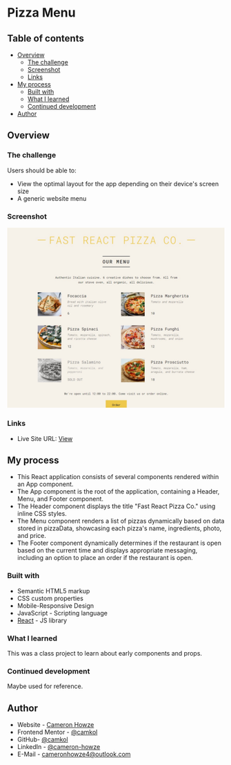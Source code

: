 # Pizza Menu

## Table of contents

- [Overview](#overview)
  - [The challenge](#the-challenge)
  - [Screenshot](#screenshot)
  - [Links](#links)
- [My process](#my-process)
  - [Built with](#built-with)
  - [What I learned](#what-i-learned)
  - [Continued development](#continued-development)
- [Author](#author)

## Overview

### The challenge

Users should be able to:

- View the optimal layout for the app depending on their device's screen size
- A generic website menu

### Screenshot

![](./screen.JPG)

### Links

- Live Site URL: [View](https://pizzamenu2.netlify.app/)

## My process

- This React application consists of several components rendered within an App component.
- The App component is the root of the application, containing a Header, Menu, and Footer component.
- The Header component displays the title "Fast React Pizza Co." using inline CSS styles.
- The Menu component renders a list of pizzas dynamically based on data stored in pizzaData, showcasing each pizza's name, ingredients, photo, and price.
- The Footer component dynamically determines if the restaurant is open based on the current time and displays appropriate messaging, including an option to place an order if the restaurant is open.

### Built with

- Semantic HTML5 markup
- CSS custom properties
- Mobile-Responsive Design
- JavaScript - Scripting language
- [React](https://reactjs.org/) - JS library

### What I learned

This was a class project to learn about early components and props.

### Continued development

Maybe used for reference.

## Author

- Website - [Cameron Howze](https://camkol.github.io/)
- Frontend Mentor - [@camkol](https://www.frontendmentor.io/profile/camkol)
- GitHub- [@camkol](https://github.com/camkol)
- LinkedIn - [@cameron-howze](https://www.linkedin.com/in/cameron-howze-28a646109/)
- E-Mail - [cameronhowze4@outlook.com](mailto:cameronhowze4@outlook.com)
